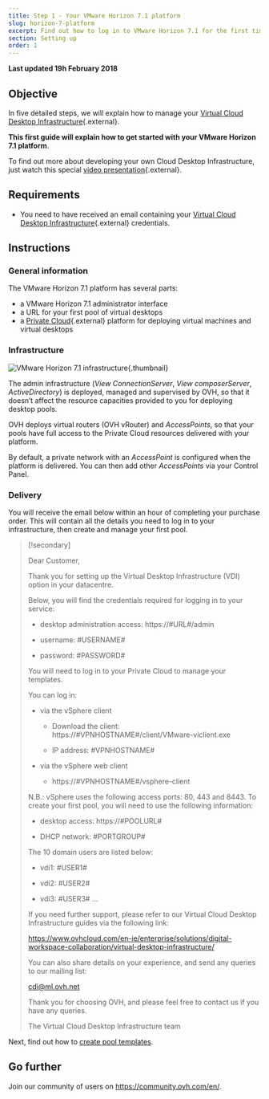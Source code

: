 ```yaml
---
title: Step 1 - Your VMware Horizon 7.1 platform
slug: horizon-7-platform
excerpt: Find out how to log in to VMware Horizon 7.1 for the first time
section: Setting up
order: 1
---
```


**Last updated 19h February 2018**

## Objective

In five detailed steps, we will explain how to manage your [Virtual Cloud Desktop Infrastructure](https://www.ovhcloud.com/en-ie/enterprise/solutions/digital-workspace-collaboration/virtual-desktop-infrastructure/){.external}.

**This first guide will explain how to get started with your VMware Horizon 7.1 platform**.

To find out more about developing your own Cloud Desktop Infrastructure, just watch this special [video presentation](https://www.youtube.com/watch?v=cFnpnANQHzQ&t){.external}.


## Requirements

- You need to have received an email containing your [Virtual Cloud Desktop Infrastructure](https://www.ovhcloud.com/en-ie/enterprise/solutions/digital-workspace-collaboration/virtual-desktop-infrastructure/){.external} credentials.

## Instructions

### General information

The VMware Horizon 7.1 platform has several parts:

- a VMware Horizon 7.1 administrator interface
- a URL for your first pool of virtual desktops
- a [Private Cloud](https://www.ovhcloud.com/en-ie/enterprise/products/hosted-private-cloud/){.external} platform for deploying virtual machines and virtual desktops


### Infrastructure

![VMware Horizon 7.1 infrastructure](images/1200.png){.thumbnail}

The admin infrastructure (*View ConnectionServer*, *View composerServer*, *ActiveDirectory*) is deployed, managed and supervised by OVH, so that it doesn’t affect the resource capacities provided to you for deploying desktop pools.

OVH deploys virtual routers (OVH vRouter) and *AccessPoints*, so that your pools have full access to the Private Cloud resources delivered with your platform.

By default, a private network with an *AccessPoint* is configured when the platform is delivered. You can then add other *AccessPoints* via your Control Panel.


### Delivery

You will receive the email below within an hour of completing your purchase order. This will contain all the details you need to log in to your infrastructure, then create and manage your first pool.

> [!secondary]
>
> Dear Customer,
>
> Thank you for setting up the Virtual Desktop Infrastructure (VDI) option in your datacentre.
>
> 
> Below, you will find the credentials required for logging in to your service:
>
> 
> * desktop administration access: https://<i></i>#URL#/admin
> 
> * username: #USERNAME#
> 
> * password: #PASSWORD#
> 
> 
> You will need to log in to your Private Cloud to manage your templates.
>
> You can log in:
> 
> - via the vSphere client
> 
>   * Download the client: https://<i></i>#VPNHOSTNAME#/client/VMware-viclient.exe
> 
>   * IP address: #VPNHOSTNAME#
>
> 
> - via the vSphere web client
> 
>   *  https://<i></i>#VPNHOSTNAME#/vsphere-client
>
> N.B.: vSphere uses the following access ports: 80, 443 and 8443. To create your first pool, you will need to use the following information:
>
> 
> * desktop access: https://<i></i>#POOLURL#
> 
> * DHCP network: #PORTGROUP#
>
> 
> The 10 domain users are listed below:
> 
> * vdi1: #USER1#
> 
> * vdi2: #USER2#
> 
> * vdi3: #USER3#
> ...
>
> 
> If you need further support, please refer to our Virtual Cloud Desktop Infrastructure guides via the following link:
> 
>  
> https://www.ovhcloud.com/en-ie/enterprise/solutions/digital-workspace-collaboration/virtual-desktop-infrastructure/
>
> 
> You can also share details on your experience, and send any queries to our mailing list:
>
> 
> cdi@ml.ovh.net
> 
>  
> Thank you for choosing OVH, and please feel free to contact us if you have any queries.
> 
> The Virtual Cloud Desktop Infrastructure team
> 


Next, find out how to [create pool templates](../create-pool/).


## Go further

Join our community of users on <https://community.ovh.com/en/>.
